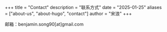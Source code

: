 +++
title = "Contact"
description = "联系方式"
date = "2025-01-25"
aliases = ["about-us", "about-hugo", "contact"]
author = "宋浪"
+++

邮箱：benjamin.song90[at]gmail.com